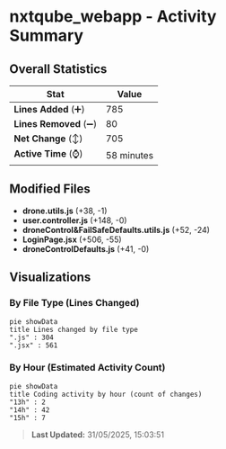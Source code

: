 # nxtqube_webapp - Activity Summary 

## Overall Statistics

| Stat                   | Value                                                             |
| ---------------------- | ----------------------------------------------------------------- |
| **Lines Added** (➕)   | 785                                          |
| **Lines Removed** (➖) | 80                                        |
| **Net Change** (↕)    | 705                |
| **Active Time** (⌚)   | 58 minutes |


## Modified Files
- **drone.utils.js** (+38, -1)
- **user.controller.js** (+148, -0)
- **droneControl&FailSafeDefaults.utils.js** (+52, -24)
- **LoginPage.jsx** (+506, -55)
- **droneControlDefaults.js** (+41, -0)

## Visualizations

### By File Type (Lines Changed)

```mermaid
pie showData
title Lines changed by file type
".js" : 304
".jsx" : 561
```

### By Hour (Estimated Activity Count)

```mermaid
pie showData
title Coding activity by hour (count of changes)
"13h" : 2
"14h" : 42
"15h" : 7
```


> **Last Updated:** 31/05/2025, 15:03:51